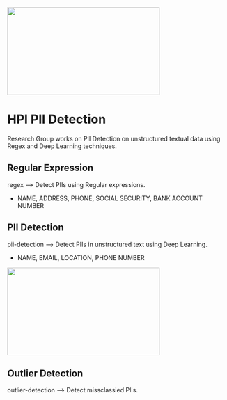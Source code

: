 <img src="https://upload.wikimedia.org/wikipedia/commons/f/f2/Hasso-Plattner-Institut_logo.svg"  width="350" height="202">

# HPI PII Detection
Research Group works on PII Detection on unstructured textual data using Regex and Deep Learning techniques.

## Regular Expression
regex --> Detect PIIs using Regular expressions.
  *  NAME, ADDRESS, PHONE, SOCIAL SECURITY, BANK ACCOUNT NUMBER

## PII Detection
pii-detection --> Detect PIIs in unstructured text using Deep Learning.
  *  NAME, EMAIL, LOCATION, PHONE NUMBER

<img src=""  width="350" height="202">

## Outlier Detection
outlier-detection --> Detect missclassied PIIs.
